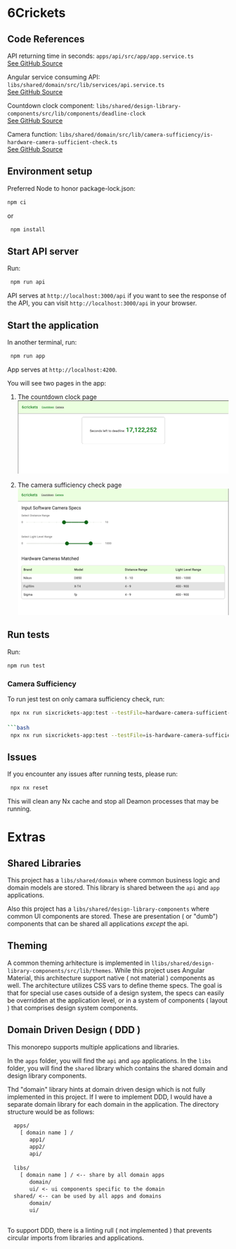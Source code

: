 # 6Crickets

## Code References

API returning time in seconds: 
`apps/api/src/app/app.service.ts`  
[See GitHub Source](https://github.com/jerryorta-dev/6crickets/blob/main/apps/api/src/app/app.service.ts)

Angular service consuming API:
`libs/shared/domain/src/lib/services/api.service.ts`  
[See GitHub Source](https://github.com/jerryorta-dev/6crickets/blob/main/libs/shared/domain/src/lib/services/api.service.ts)

Countdown clock component:
`libs/shared/design-library-components/src/lib/components/deadline-clock`  
[See GitHub Source](https://github.com/jerryorta-dev/6crickets/blob/main/libs/shared/design-library-components/src/lib/components/deadline-clock)

Camera function:
`libs/shared/domain/src/lib/camera-sufficiency/is-hardware-camera-sufficient-check.ts`  
[See GitHub Source](https://github.com/jerryorta-dev/6crickets/blob/main/libs/shared/domain/src/lib/camera-sufficiency/is-hardware-camera-sufficient-check.ts)

## Environment setup 

Preferred Node to honor package-lock.json:
```bash
npm ci

```

or 

```bash
 npm install
```

## Start API server

Run: 

```bash
 npm run api
```

API serves at `http://localhost:3000/api` if you want to see the response of the API, you can visit `http://localhost:3000/api` in your browser.

## Start the application

In another terminal, run:

```bash
 npm run app
```
App serves at `http://localhost:4200`.

You will see two pages in the app:

1. The countdown clock page
    ![countdown clock](./docs/countdown-page.png)

2. The camera sufficiency check page
   ![countdown clock](./docs/camera-match-page.png)


## Run tests

Run:
  
  ```bash
  npm run test
  ```

### Camera Sufficiency

To run jest test on only camara sufficiency check, run:

```bash
 npx nx run sixcrickets-app:test --testFile=hardware-camera-sufficient-check.spec.ts

```bash
 npx nx run sixcrickets-app:test --testFile=is-hardware-camera-sufficient-check.spec.ts
```

## Issues

If you encounter any issues after running tests, please run:

```bash
 npx nx reset
```

This will clean any Nx cache and stop all Deamon processes that may be running.

# Extras

## Shared Libraries

This project has a `libs/shared/domain` where common business logic and domain models are stored. This library is shared between the `api` and `app` applications.

Also this project has a `libs/shared/design-library-components` where common UI components are stored. These are presentation ( or "dumb") components that can be shared all applications _except_ the api.

## Theming
A common theming arhitecture is implemented in `llibs/shared/design-library-components/src/lib/themes`. While this project uses Angular Material, this architecture support native ( not material ) components as well. The architecture utilizes CSS vars to define theme specs. The goal is that for special use cases outside of a design system, the specs can easily be overridden at the application level, or in a system of components ( layout ) that comprises design system components.

## Domain Driven Design ( DDD )
This monorepo supports multiple applications and libraries. 

In the `apps` folder, you will find the `api` and `app` applications.
In the `libs` folder, you will find the `shared` library which contains the shared domain and design library components.

Thd "domain" library hints at domain driven design which is not fully implemented in this project. If I were to implement DDD, I would have a separate domain library for each domain in the application. The directory structure would be as follows:

```
  apps/
    [ domain name ] /
       app1/
       app2/
       api/
       
  libs/
    [ domain name ] / <-- share by all domain apps
       domain/
       ui/ <- ui components specific to the domain     
  shared/ <-- can be used by all apps and domains
       domain/
       ui/
       
```

To support DDD, there is a linting rull ( not implemented ) that prevents circular imports from libraries and applications.
